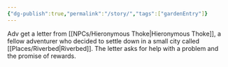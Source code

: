 ```yaml
---
{"dg-publish":true,"permalink":"/story/","tags":["gardenEntry"]}
---
```



Adv get a letter from [[NPCs/Hieronymous Thoke\|Hieronymous Thoke]], a fellow adventurer who decided to settle down in a small city called [[Places/Riverbed\|Riverbed]].  The letter asks for help with a problem and the promise of rewards. 
